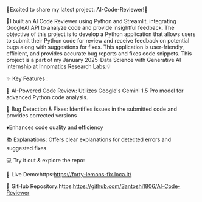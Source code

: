 🚀Excited to share my latest project: AI-Code-Reviewer!🚀



🤖I built an AI Code Reviewer using Python and Streamlit, integrating GoogleAI API to analyze code and provide insightful feedback. The objective of this project is to develop a Python application that allows users to submit their Python code for review and receive feedback on potential bugs along with suggestions for fixes. This application is user-friendly, efficient, and provides accurate bug reports and fixes code snippets. This project is a part of my January 2025-Data Science with Generative AI internship at Innomatics Research Labs.💡



✨ Key Features :

🤖 AI-Powered Code Review: Utilizes Google's Gemini 1.5 Pro model for advanced Python code analysis.

🐞 Bug Detection & Fixes: Identifies issues in the submitted code and provides corrected versions

♦️Enhances code quality and efficiency

📚 Explanations: Offers clear explanations for detected errors and suggested fixes.

💻 Try it out & explore the repo:

🔗 Live Demo:https:https://forty-lemons-fix.loca.lt/

📂 GitHub Repository:https:https://github.com/Santoshi1806/AI-Code-Reviewer

